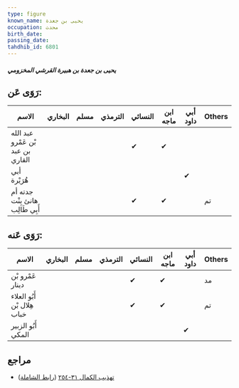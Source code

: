```yaml
---
type: figure
known_name: يحيى بن جعدة
occupation: محدث
birth_date:
passing_date:
tahdhib_id: 6801
---
```

##### يحيى بن جعدة بن هبيرة القرشي المخزومي

## رَوَى عَن:
| الاسم                             | البخاري | مسلم | الترمذي | النسائي | ابن ماجه | أبي داود | Others |
| --------------------------------- | ------- | ---- | ------- | ------- | -------- | -------- | ------ |
| عبد الله بْن عَمْرو بن عبد القاري |         |      |         | ✔       | ✔        |          |        |
| أبي هُرَيْرة                      |         |      |         |         |          | ✔        |        |
| جدته أم هانئ بِنْت أَبِي طَالِب   |         |      |         | ✔       | ✔        |          | تم     |
## رَوَى عَنه:
| الاسم                       | البخاري | مسلم | الترمذي | النسائي | ابن ماجه | أبي داود | Others |
| --------------------------- | ------- | ---- | ------- | ------- | -------- | -------- | ------ |
| عَمْرو بْن دينار            |         |      |         | ✔       | ✔        |          | مد     |
| أَبُو العلاء هِلال بْن خباب |         |      |         | ✔       | ✔        |          | تم     |
| أَبُو الزبير المكي          |         |      |         |         |          | ✔        |        |
## مراجع
- [تهذيب الكمال ٣١-٢٥٤](obsidian://open?vault=Tahdhib-al-Kamal&file=Figures/٦٨٠١-يحيى%20بن%20جعدة%20بن%20هبيرة%20القرشي%20المخزومي) ([رابط الشاملة](https://shamela.ws/book/3722/16802))